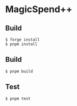 # MagicSpend++

## Build

```shell
$ forge install
$ pnpm install
```

## Build

```shell
$ pnpm build
```

## Test

```shell
$ pnpm test
```
